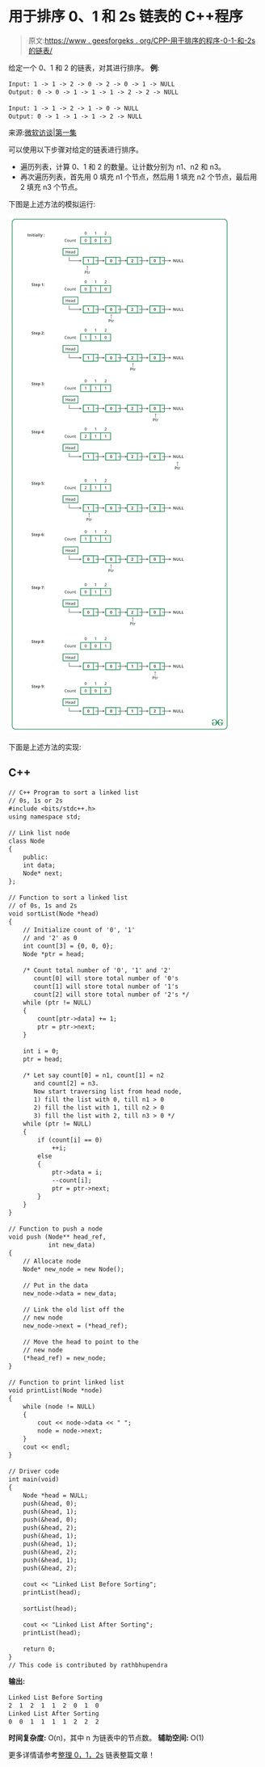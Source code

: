 # 用于排序 0、1 和 2s 链表的 C++程序

> 原文:[https://www . geesforgeks . org/CPP-用于排序的程序-0-1-和-2s 的链表/](https://www.geeksforgeeks.org/cpp-program-for-sorting-a-linked-list-of-0s-1s-and-2s/)

给定一个 0、1 和 2 的链表，对其进行排序。
**例**:

```
Input: 1 -> 1 -> 2 -> 0 -> 2 -> 0 -> 1 -> NULL
Output: 0 -> 0 -> 1 -> 1 -> 1 -> 2 -> 2 -> NULL

Input: 1 -> 1 -> 2 -> 1 -> 0 -> NULL 
Output: 0 -> 1 -> 1 -> 1 -> 2 -> NULL

```

来源:[微软访谈|第一集](https://www.geeksforgeeks.org/microsoft-interview-set-1/)

可以使用以下步骤对给定的链表进行排序。

*   遍历列表，计算 0、1 和 2 的数量。让计数分别为 n1、n2 和 n3。
*   再次遍历列表，首先用 0 填充 n1 个节点，然后用 1 填充 n2 个节点，最后用 2 填充 n3 个节点。

下图是上述方法的模拟运行:

![](img/17513c1428d4f78489a3b4005798659b.png)

下面是上述方法的实现:

## C++

```
// C++ Program to sort a linked list 
// 0s, 1s or 2s 
#include <bits/stdc++.h>
using namespace std;

// Link list node 
class Node 
{ 
    public:
    int data; 
    Node* next; 
}; 

// Function to sort a linked list 
// of 0s, 1s and 2s 
void sortList(Node *head) 
{ 
    // Initialize count of '0', '1' 
    // and '2' as 0 
    int count[3] = {0, 0, 0}; 
    Node *ptr = head; 

    /* Count total number of '0', '1' and '2' 
       count[0] will store total number of '0's 
       count[1] will store total number of '1's 
       count[2] will store total number of '2's */
    while (ptr != NULL) 
    { 
        count[ptr->data] += 1; 
        ptr = ptr->next; 
    } 

    int i = 0; 
    ptr = head; 

    /* Let say count[0] = n1, count[1] = n2 
       and count[2] = n3.
       Now start traversing list from head node, 
       1) fill the list with 0, till n1 > 0 
       2) fill the list with 1, till n2 > 0 
       3) fill the list with 2, till n3 > 0 */
    while (ptr != NULL) 
    { 
        if (count[i] == 0) 
            ++i; 
        else
        { 
            ptr->data = i; 
            --count[i]; 
            ptr = ptr->next; 
        } 
    } 
} 

// Function to push a node
void push (Node** head_ref, 
           int new_data) 
{ 
    // Allocate node 
    Node* new_node = new Node();

    // Put in the data 
    new_node->data = new_data; 

    // Link the old list off the 
    // new node 
    new_node->next = (*head_ref); 

    // Move the head to point to the 
    // new node 
    (*head_ref) = new_node; 
} 

// Function to print linked list 
void printList(Node *node) 
{ 
    while (node != NULL) 
    { 
        cout << node->data << " "; 
        node = node->next; 
    } 
    cout << endl; 
} 

// Driver code
int main(void) 
{ 
    Node *head = NULL; 
    push(&head, 0); 
    push(&head, 1); 
    push(&head, 0); 
    push(&head, 2); 
    push(&head, 1); 
    push(&head, 1); 
    push(&head, 2); 
    push(&head, 1); 
    push(&head, 2); 

    cout << "Linked List Before Sorting"; 
    printList(head); 

    sortList(head); 

    cout << "Linked List After Sorting"; 
    printList(head); 

    return 0; 
} 
// This code is contributed by rathbhupendra
```

**输出:**

```
Linked List Before Sorting
2  1  2  1  1  2  0  1  0
Linked List After Sorting
0  0  1  1  1  1  2  2  2
```

**时间复杂度:** O(n)，其中 n 为链表中的节点数。
**辅助空间:** O(1)

更多详情请参考[整理 0，1，2s](https://www.geeksforgeeks.org/sort-a-linked-list-of-0s-1s-or-2s/) 链表整篇文章！